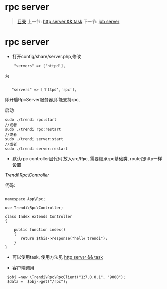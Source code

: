 #  rpc server

   > [目录](<index.md>)
   > 上一节: [http server && task](1.6.md)
   > 下一节: [job server](1.9.md)


   rpc server
========

* 打开config/share/server.php,修改

```
    "servers" => ['httpd'],
```
为

```

   "servers" => ['httpd','rpc'],
```
即开启RpcServer服务器,即能支持rpc,

启动

```
sudo ./trendi rpc:start
//或者
sudo ./trendi rpc:restart
//或者
sudo ./trendi server:start
//或者
sudo ./trendi server:restart

```

* 默认rpc controller层代码 放入src/Rpc, 需要继承rpc基础类, route跟http一样设置

_Trendi\Rpc\Controller_

代码:

```

namespace App\Rpc;

use Trendi\Rpc\Controller;

class Index extends Controller
{

    public function index()
    {
       return $this->response("hello trendi");
    }
}

```

* 可以使用task, 使用方法见 [http server && task](1.6.md)

* 客户端调用
```
 $obj =new \Trendi\Rpc\RpcClient("127.0.0.1", "9000");
 $data =  $obj->get("/rpc");
```
